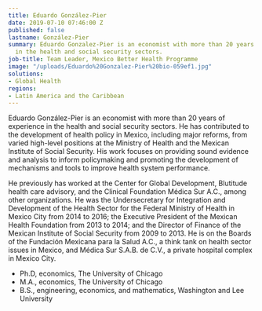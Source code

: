 ```yaml
---
title: Eduardo González-Pier
date: 2019-07-10 07:46:00 Z
published: false
lastname: González-Pier
summary: Eduardo Gonzalez-Pier is an economist with more than 20 years of experience
  in the health and social security sectors.
job-title: Team Leader, Mexico Better Health Programme
image: "/uploads/Eduardo%20Gonzalez-Pier%20bio-059ef1.jpg"
solutions:
- Global Health
regions:
- Latin America and the Caribbean
---
```


Eduardo González-Pier is an economist with more than 20 years of experience in the health and social security sectors. He has contributed to the development of health policy in Mexico, including major reforms, from varied high-level positions at the Ministry of Health and the Mexican Institute of Social Security. His work focuses on providing sound evidence and analysis to inform policymaking and promoting the development of mechanisms and tools to improve health system performance.

He previously has worked at the Center for Global Development, Blutitude health care advisory, and the Clinical Foundation Médica Sur A.C., among other organizations. He was the Undersecretary for Integration and Development of the Health Sector for the Federal Ministry of Health in Mexico City from 2014 to 2016; the Executive President of the Mexican Health Foundation from 2013 to 2014; and the Director of Finance of the Mexican Institute of Social Security from 2009 to 2013. He is on the Boards of the Fundación Mexicana para la Salud A.C., a think tank on health sector issues in Mexico, and Médica Sur S.A.B. de C.V., a private hospital complex in Mexico City.

* Ph.D, economics, The University of Chicago
* M.A., economics, The University of Chicago
* B.S., engineering, economics, and mathematics, Washington and Lee University